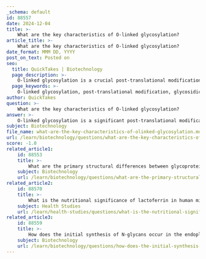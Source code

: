 ```yaml
---
_schema: default
id: 88557
date: 2024-12-04
title: >-
    What are the key characteristics of O-linked glycosylation?
article_title: >-
    What are the key characteristics of O-linked glycosylation?
date_format: MMM DD, YYYY
post_on_text: Posted on
seo:
  title: QuickTakes | Biotechnology
  page_description: >-
    O-linked glycosylation is a crucial post-translational modification involving the attachment of sugar molecules to serine or threonine residues in proteins, impacting various biological processes and health outcomes.
  page_keywords: >-
    O-linked glycosylation, post-translational modification, glycosidic bonds, serine, threonine, eukaryotes, endoplasmic reticulum, Golgi apparatus, biological roles, mucin-type glycosylation, cell-cell recognition, protein regulation, health implications, cancer, inflammatory conditions, mucins, protective barriers, gut health, cellular functions, glycoproteins, pathogen interactions
author: QuickTakes
question: >-
    What are the key characteristics of O-linked glycosylation?
answer: >-
    O-linked glycosylation is a significant post-translational modification characterized by the attachment of sugar molecules to the oxygen atom of serine (Ser) or threonine (Thr) residues in proteins. This process occurs after protein synthesis and is primarily found in eukaryotes within the endoplasmic reticulum and Golgi apparatus, although it can also occur in the cytoplasm of prokaryotes.\n\nHere are some key characteristics of O-linked glycosylation:\n\n1. **Mechanism**: O-linked glycosylation involves the formation of glycosidic bonds between glycans and the hydroxyl groups of Ser or Thr residues. This modification is crucial for the proper functioning of many proteins.\n\n2. **Biological Roles**: O-glycosylation plays vital roles in various biological processes, including:\n   - **Cell-Cell Recognition and Adhesion**: O-linked glycans are involved in intercellular communication, influencing immune responses and cell differentiation.\n   - **Regulation of Protein Function**: The reversible attachment of O-linked N-acetylglucosamine (GlcNAc) to proteins is thought to regulate their activity, particularly in cytoplasmic and nuclear proteins.\n\n3. **Types of O-Glycosylation**: There are different types of O-glycosylation, with mucin-type O-glycosylation being the most common. Other specific types may involve the attachment of fucose and glucose, which can be sequon dependent.\n\n4. **Health Implications**: Dysregulation of O-linked glycosylation is associated with various diseases, including cancer and inflammatory conditions. For instance, alterations in O-glycosylation patterns are often observed in cancer cells, affecting tumor progression and immune evasion.\n\n5. **Mucins and Protective Barriers**: O-glycans are key components of mucins, which form protective barriers in the gastrointestinal tract. They help maintain the integrity of the mucus layer, playing a role in gut health.\n\n6. **Diversity of Biological Processes**: O-glycosylation impacts a wide range of cellular functions, including targeted transport of glycoproteins, protein conformation, and resistance to proteolysis, as well as interactions with viral and bacterial pathogens.\n\nIn summary, O-linked glycosylation is a complex and essential modification that influences protein function and cellular interactions, with significant implications for health and disease.
subject: Biotechnology
file_name: what-are-the-key-characteristics-of-olinked-glycosylation.md
url: /learn/biotechnology/questions/what-are-the-key-characteristics-of-olinked-glycosylation
score: -1.0
related_article1:
    id: 88553
    title: >-
        What are the primary structural differences between glycoproteins and proteoglycans?
    subject: Biotechnology
    url: /learn/biotechnology/questions/what-are-the-primary-structural-differences-between-glycoproteins-and-proteoglycans
related_article2:
    id: 88570
    title: >-
        What is the nutritional significance of lactoferrin in human milk?
    subject: Health Studies
    url: /learn/health-studies/questions/what-is-the-nutritional-significance-of-lactoferrin-in-human-milk
related_article3:
    id: 88559
    title: >-
        How does the initial synthesis of N-glycans occur in the endoplasmic reticulum?
    subject: Biotechnology
    url: /learn/biotechnology/questions/how-does-the-initial-synthesis-of-nglycans-occur-in-the-endoplasmic-reticulum
---
```


&nbsp;